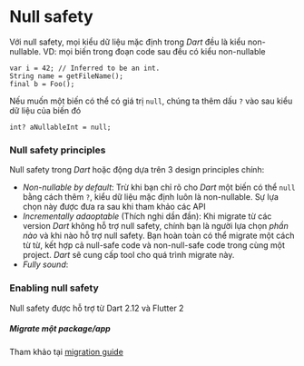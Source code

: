 # Null safety

Với null safety, mọi kiểu dữ liệu mặc định trong *Dart* đều là kiểu non-nullable. VD: mọi biến trong đoạn code sau đều có kiểu non-nullable
```
var i = 42; // Inferred to be an int.
String name = getFileName();
final b = Foo();
```

Nếu muốn một biến có thể có giá trị `null`, chúng ta thêm dấu `?` vào sau kiểu dữ liệu của biến đó
```
int? aNullableInt = null;
```

### Null safety principles

Null safety trong *Dart* hoặc động dựa trên 3 design principles chính:
- *Non-nullable by default*: Trừ khi bạn chỉ rõ cho *Dart* một biến có thể `null` bằng cách thêm `?`, kiểu dữ liệu mặc định luôn là non-nullable. Sự lựa chọn này được đưa ra sau khi tham khảo các API
- *Incrementally adaoptable* (Thích nghi dần đần): Khi migrate từ các version *Dart* không hỗ trợ null safety, chính bạn là người lựa chọn *phần nào* và khi nào hỗ trợ null safety. Bạn hoàn toàn có thể migrate một cách từ từ, kết hợp cả null-safe code và non-null-safe code trong cùng một project. *Dart* sẽ cung cấp tool cho quá trình migrate này.
- *Fully sound*:

### Enabling null safety

Null safety được hỗ trợ từ Dart 2.12 và Flutter 2

##### Migrate một package/app

Tham khảo tại [migration guide](https://dart.dev/null-safety/migration-guide)
